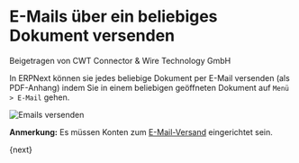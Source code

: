 # E-Mails über ein beliebiges Dokument versenden
<span class="text-muted contributed-by">Beigetragen von CWT Connector & Wire Technology GmbH</span>

In ERPNext können sie jedes beliebige Dokument per E-Mail versenden (als PDF-Anhang) indem Sie in einem beliebigen geöffneten Dokument auf `Menü > E-Mail` gehen.

<img class="screenshot" alt="Emails versenden" src="/assets/erpnext_docs/assets/img/setup/email/send-email.gif">

**Anmerkung:** Es müssen Konten zum [E-Mail-Versand](/docs/user/manual/de/setting-up/email/email-account.html) eingerichtet sein.

{next}
